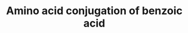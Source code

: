 ---
annotations:
- type: Pathway Ontology
  value: amino acid metabolic pathway
authors:
- MaintBot
- Mkutmon
- Eweitz
description: ''
last-edited: 2021-05-25
organisms:
- Pan troglodytes
redirect_from:
- /index.php/Pathway:WP891
- /instance/WP891
schema-jsonld:
- '@context': https://schema.org/
  '@id': https://wikipathways.github.io/pathways/WP891.html
  '@type': Dataset
  creator:
    '@type': Organization
    name: WikiPathways
  description: ''
  keywords:
  - Benzoic acid
  - hippuric acid
  - GLYATL1
  - GLYAT
  - Benzoic acid AMP ester
  - glycine
  - ATP
  - Benzoyl-CoA
  - ACSS2
  - Phosphate
  - Coenzyme A
  - Acetyl CoA
  - AMP
  - GLYATL2
  license: CC0
  name: Amino acid conjugation of benzoic acid
seo: CreativeWork
title: Amino acid conjugation of benzoic acid
wpid: WP891
---